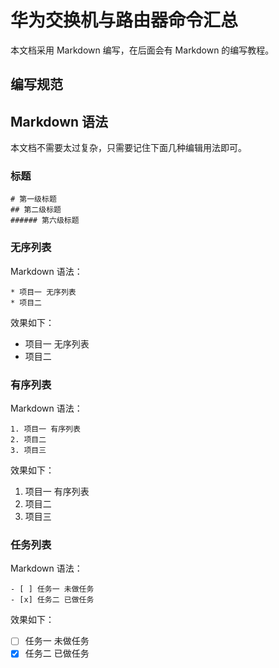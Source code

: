 # 华为交换机与路由器命令汇总
本文档采用 Markdown 编写，在后面会有 Markdown 的编写教程。

## 编写规范



## Markdown 语法
本文档不需要太过复杂，只需要记住下面几种编辑用法即可。
### 标题

```
# 第一级标题 
## 第二级标题     
###### 第六级标题 
```

### 无序列表

Markdown 语法：

```
* 项目一 无序列表 
* 项目二

```


效果如下：

* 项目一 无序列表 
* 项目二


### 有序列表

Markdown 语法：

```
1. 项目一 有序列表 
2. 项目二 
3. 项目三

```

效果如下：

1. 项目一 有序列表 
2. 项目二 
3. 项目三


### 任务列表

Markdown 语法：

```
- [ ] 任务一 未做任务
- [x] 任务二 已做任务 
```

效果如下：

- [ ] 任务一 未做任务
- [x] 任务二 已做任务 
